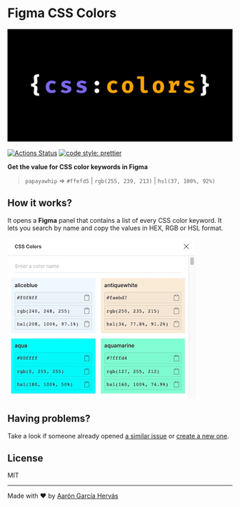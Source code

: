 # Figma CSS Colors

![Figma CSS Colors](.github/cover.jpg)

[![Actions Status](https://github.com/aarongarciah/figma-css-colors/workflows/CI/badge.svg)](https://github.com/aarongarciah/figma-css-colors/actions)
[![code style: prettier](https://img.shields.io/badge/code_style-prettier-ff69b4.svg)](https://github.com/prettier/prettier)

**Get the value for CSS color keywords in Figma**

> `papayawhip` => `#ffefd5` | `rgb(255, 239, 213)` | `hsl(37, 100%, 92%)`

## How it works?

It opens a **Figma** panel that contains a list of every CSS color keyword. It lets you search by name and copy the values in HEX, RGB or HSL format.

![Figma CSS Colors panel screenshot](.github/screenshot-1.jpg)

## Having problems?

Take a look if someone already opened [a similar issue](https://github.com/aarongarciah/figma-css-colors/issues?utf8=%E2%9C%93&q=is%3Aissue+sort%3Aupdated-desc+) or [create a new one](https://github.com/aarongarciah/figma-css-colors/issues/new).

## License

MIT

---

Made with ♥️ by [Aarón García Hervás](https://aarongarciah.com)
